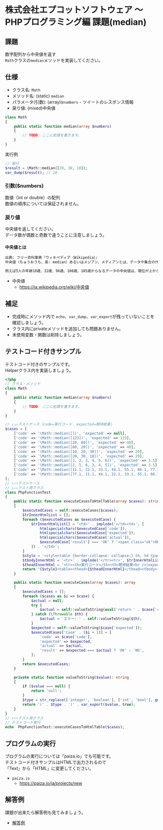 # 株式会社エプコットソフトウェア ～ PHPプログラミング編 課題(median)

## 課題

数字配列から中央値を返す  
`Math`クラスの`median`メソッドを実装してください。

## 仕様

- クラス名: `Math`
- メソッド名: (static) `median`
- パラメータ(引数): (array)`$numbers` - ツイートのレスポンス情報
- 戻り値: (mixed)中央値

```php
class Math
{
    public static function median(array $numbers)
    {
        // TODO: ここに処理を書きます。
    }
}
```

実行例

```php
// 実行
$result = \Math::median([20, 30, 10]);
var_dump($result); // 20
```

### 引数($numbers)

数値（int or double）の配列  
数値の順序については保証されません。

### 戻り値

中央値を返してください。  
データ数が偶数と奇数で違うことに注意しましょう。

#### 中央値とは

```txt
出典: フリー百科事典『ウィキペディア（Wikipedia）』
中央値（ちゅうおうち、英: median）あるいはメジアン、メディアンとは、データや集合の代表値の一つで、順位が中央である値のことである。ただし、データの大きさが偶数の場合は、中央順位2個の値の算術平均をとる。

例えば5人の年齢10歳、32歳、96歳、100歳、105歳からなるデータの中央値は、順位が上からも下からも3である96（歳）となる。0歳の子供が2人増えて7人になると、中央値は32歳となる。
```

- 中央値
  - <https://ja.wikipedia.org/wiki/中央値>

## 補足

- 完成時にメソッド内で `echo`、`var_dump`、`var_export`が残っていないことを確認しましょう。
- クラス内にprivateメソッドを追加しても問題ありません。
- 未使用変数・関数は削除しましょう。

## テストコード付きサンプル

テストコード付きのサンプルです。  
Helperクラス内を実装しましょう。

```php
<?php
// クラス・メソッド
class Math
{
    public static function median(array $numbers)
    {
        // TODO: ここに処理を書きます。
    }
}

// ↓↓↓テストケース（code=実行コード  expected=期待結果）
$cases = [
    ['code' => '\Math::median([])', 'expected' => null],
    ['code' => '\Math::median([123])', 'expected' => 123],
    ['code' => '\Math::median([20, 60])', 'expected' => 40],
    ['code' => '\Math::median([60, 20])', 'expected' => 40],
    ['code' => '\Math::median([10, 20, 30])', 'expected' => 20],
    ['code' => '\Math::median([20, 30, 10])', 'expected' => 20],
    ['code' => '\Math::median([1, 2, 3, 4, 5, 6])', 'expected' => 3.5],
    ['code' => '\Math::median([2, 1, 6, 3, 4, 5])', 'expected' => 3.5],
    ['code' => '\Math::median([11.1, 22.1, 33.1, 44.1, 55.1, 66.1, 77.1])', 'expected' => 44.1],
    ['code' => '\Math::median([77.1, 11.1, 44.1, 22.1, 33.1, 55.1, 66.1])', 'expected' => 44.1],
];
// ↑↑↑テストケース
// ↓↓↓テスト用クラス
class PhpFunctionTest
{
    public static function executeCasesToHtmlTable(array $cases): string
    {
        $executedCases = self::executeCases($cases);
        $trInnerHtmlList = [];
        foreach ($executedCases as $executedCase) {
            $trInnerHtmlList[] = '<td>' . implode('</td><td>', [
                htmlspecialchars($executedCase['code']),
                htmlspecialchars($executedCase['expected']),
                htmlspecialchars($executedCase['actual']),
                $executedCase['result'] === 'OK' ? '<span class="ok">OK</span>' : '<span class="ng">NG</span>',
            ]) . '</td>';
        }
        $style = '<style>table {border-collapse: collapse;} th, td {padding: 8px; border: 1px solid #000;} td span {border-radius: 8px; padding: 4px; color: #fff} .ok {background-color: #198754;} .ng {background-color: #dc3545;}</style>';
        $tbodyInnerHtml = '<tr>' . implode('</tr><tr>', $trInnerHtmlList) . '</tr>';
        $theadInnerHtml = '<tr><th>実行コード</th><th>期待結果<br />(expected)</th><th>実行結果<br />(actual)</th><th>テスト結果</th></tr>';
        return "{$style}<table><thead>{$theadInnerHtml}</thead><tbody>{$tbodyInnerHtml}</tbody></table>";
    }

    public static function executeCases(array $cases): array
    {
        $executedCases = [];
        foreach ($cases as $i => $case) {
            $actual = null;
            try {
                $actual = self::valueToString(eval('return ' . $case['code'] . ';'));
            } catch (\Throwable $th) {
                $actual = 'エラー: ' . self::valueToString($th);
            }
            $expected = self::valueToString($case['expected']);
            $executedCases['Case' . ($i + 1)] = [
                'code' => $case['code'],
                'expected' => $expected,
                'actual' => $actual,
                'result' => $expected === $actual ? 'OK' : 'NG',
            ];
        }
        return $executedCases;
    }

    private static function valueToString($value): string
    {
        if ($value === null) {
            return 'null';
        }
        $type = str_replace(['integer', 'boolean'], ['int', 'bool'], gettype($value));
        return '(' . $type . ')' . var_export($value, true);
    }
}
// ↑↑↑テスト用クラス
// テストコード実行
echo  PhpFunctionTest::executeCasesToHtmlTable($cases);
```

## プログラムの実行

プログラムの実行については「paiza.io」でも可能です。  
テストコード付きサンプルはHTMLで出力されるので  
「Text」から「HTML」に変更してください。

- `paiza.io`
  - <https://paiza.io/ja/projects/new>

## 解答例

課題が出来たら解答例も見てみましょう。

- [解答例](./example-answer/index.md)
